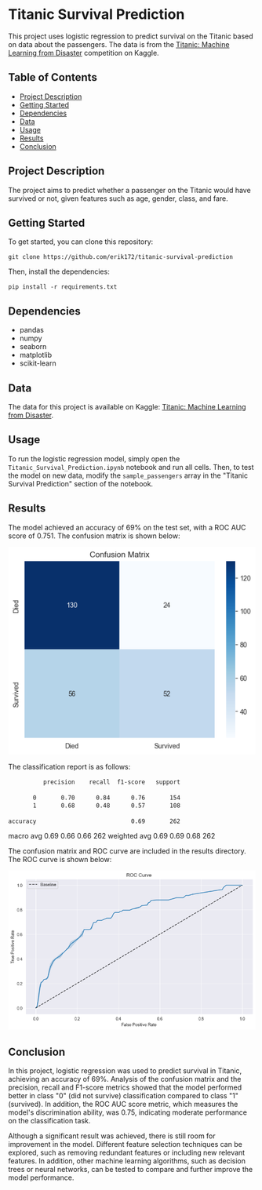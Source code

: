 # Titanic Survival Prediction

This project uses logistic regression to predict survival on the Titanic based on data about the passengers. The data is from the [Titanic: Machine Learning from Disaster](https://www.kaggle.com/c/titanic) competition on Kaggle.

## Table of Contents

- [Project Description](#project-description)
- [Getting Started](#getting-started)
- [Dependencies](#dependencies)
- [Data](#data)
- [Usage](#usage)
- [Results](#results)
- [Conclusion](#conclusion)

## Project Description

The project aims to predict whether a passenger on the Titanic would have survived or not, given features such as age, gender, class, and fare.

## Getting Started

To get started, you can clone this repository:

```
git clone https://github.com/erik172/titanic-survival-prediction
```


Then, install the dependencies:

```
pip install -r requirements.txt
```


## Dependencies

- pandas
- numpy
- seaborn
- matplotlib
- scikit-learn

## Data

The data for this project is available on Kaggle: [Titanic: Machine Learning from Disaster](https://www.kaggle.com/c/titanic).

## Usage

To run the logistic regression model, simply open the `Titanic_Survival_Prediction.ipynb` notebook and run all cells. Then, to test the model on new data, modify the `sample_passengers` array in the "Titanic Survival Prediction" section of the notebook.

## Results

The model achieved an accuracy of 69% on the test set, with a ROC AUC score of 0.751. The confusion matrix is shown below:

![Confusion Matrix](results/confusion_matrix.png)

The classification report is as follows:

              precision    recall  f1-score   support

           0       0.70      0.84      0.76       154
           1       0.68      0.48      0.57       108

    accuracy                           0.69       262
   macro avg       0.69      0.66      0.66       262
weighted avg       0.69      0.69      0.68       262

The confusion matrix and ROC curve are included in the results directory. The ROC curve is shown below:

![ROC Curve](results/ROC_curve.png)

## Conclusion

In this project, logistic regression was used to predict survival in Titanic, achieving an accuracy of 69%. Analysis of the confusion matrix and the precision, recall and F1-score metrics showed that the model performed better in class "0" (did not survive) classification compared to class "1" (survived). In addition, the ROC AUC score metric, which measures the model's discrimination ability, was 0.75, indicating moderate performance on the classification task.

Although a significant result was achieved, there is still room for improvement in the model. Different feature selection techniques can be explored, such as removing redundant features or including new relevant features. In addition, other machine learning algorithms, such as decision trees or neural networks, can be tested to compare and further improve the model performance.